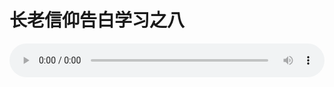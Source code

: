 # 长老信仰告白学习之八

<audio style="width: 100%;" preload="false" controls controlslist="nodownload"><source src="//file.simai.life/audio/mp3/old/12288.mp3" type="audio/mpeg">Your browser does not support the audio element.</audio>


